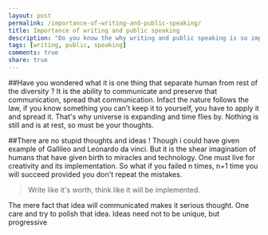 ```yaml
---
layout: post
permalink: /importance-of-writing-and-public-speaking/
title: Importance of writing and public speaking
description: "Do you know the why writing and public speaking is so important"
tags: [writing, public, speaking]
comments: true
share: true
---
```


##Have you wondered what it is one thing that separate human from rest of the diversity ?
It is the ability to communicate and preserve that communication, spread that communication. Infact the nature follows the law, if you know something you can't keep it to yourself, you have to apply it and spread it. That's why universe is expanding and time flies by. Nothing is still and is at rest, so must be your thoughts.

##There are no stupid thoughts and ideas !
Though i could have given example of Gallileo and Leonardo da vinci. But it is the shear imagination of humans that have given birth to miracles and technology. One must live for creativity and its implementation. So what if you failed n times, n+1 time you will succeed provided you don't repeat the mistakes.

>Write like it's worth, think like it will be implemented.


The mere fact that idea will communicated makes it serious thought. One care and try to polish that idea. Ideas need not to be unique, but progressive

